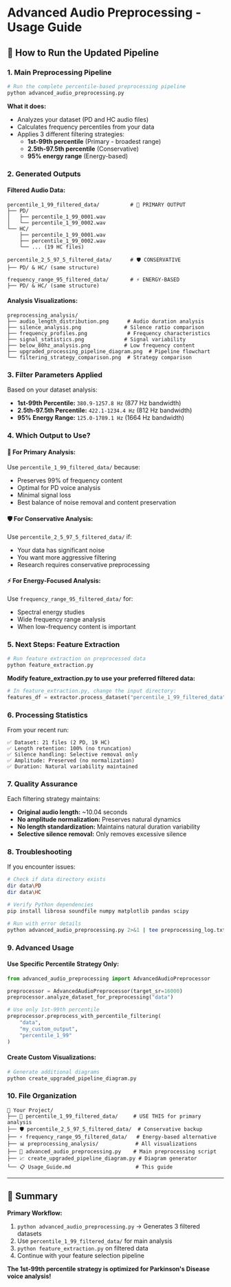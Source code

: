 # Advanced Audio Preprocessing - Usage Guide

## 🚀 How to Run the Updated Pipeline

### 1. **Main Preprocessing Pipeline**
```bash
# Run the complete percentile-based preprocessing pipeline
python advanced_audio_preprocessing.py
```

**What it does:**
- Analyzes your dataset (PD and HC audio files)
- Calculates frequency percentiles from your data
- Applies 3 different filtering strategies:
  - **1st-99th percentile** (Primary - broadest range)
  - **2.5th-97.5th percentile** (Conservative)
  - **95% energy range** (Energy-based)

### 2. **Generated Outputs**

#### **Filtered Audio Data:**
```
percentile_1_99_filtered_data/          # 🎯 PRIMARY OUTPUT
├── PD/
│   ├── percentile_1_99_0001.wav
│   └── percentile_1_99_0002.wav
└── HC/
    ├── percentile_1_99_0001.wav
    ├── percentile_1_99_0002.wav
    └── ... (19 HC files)

percentile_2_5_97_5_filtered_data/      # 🛡️ CONSERVATIVE
├── PD/ & HC/ (same structure)

frequency_range_95_filtered_data/       # ⚡ ENERGY-BASED
├── PD/ & HC/ (same structure)
```

#### **Analysis Visualizations:**
```
preprocessing_analysis/
├── audio_length_distribution.png      # Audio duration analysis
├── silence_analysis.png              # Silence ratio comparison
├── frequency_profiles.png             # Frequency characteristics
├── signal_statistics.png             # Signal variability
├── below_80hz_analysis.png           # Low frequency content
├── upgraded_processing_pipeline_diagram.png  # Pipeline flowchart
└── filtering_strategy_comparison.png  # Strategy comparison
```

### 3. **Filter Parameters Applied**

Based on your dataset analysis:
- **1st-99th Percentile:** `380.9-1257.8 Hz` (877 Hz bandwidth)
- **2.5th-97.5th Percentile:** `422.1-1234.4 Hz` (812 Hz bandwidth) 
- **95% Energy Range:** `125.0-1789.1 Hz` (1664 Hz bandwidth)

### 4. **Which Output to Use?**

#### **🎯 For Primary Analysis:**
Use `percentile_1_99_filtered_data/` because:
- Preserves 99% of frequency content
- Optimal for PD voice analysis
- Minimal signal loss
- Best balance of noise removal and content preservation

#### **🛡️ For Conservative Analysis:**
Use `percentile_2_5_97_5_filtered_data/` if:
- Your data has significant noise
- You want more aggressive filtering
- Research requires conservative preprocessing

#### **⚡ For Energy-Focused Analysis:**
Use `frequency_range_95_filtered_data/` for:
- Spectral energy studies
- Wide frequency range analysis
- When low-frequency content is important

### 5. **Next Steps: Feature Extraction**

```bash
# Run feature extraction on preprocessed data
python feature_extraction.py
```

**Modify feature_extraction.py to use your preferred filtered data:**
```python
# In feature_extraction.py, change the input directory:
features_df = extractor.process_dataset("percentile_1_99_filtered_data")
```

### 6. **Processing Statistics**

From your recent run:
```
✅ Dataset: 21 files (2 PD, 19 HC)
✅ Length retention: 100% (no truncation)
✅ Silence handling: Selective removal only
✅ Amplitude: Preserved (no normalization)
✅ Duration: Natural variability maintained
```

### 7. **Quality Assurance**

Each filtering strategy maintains:
- **Original audio length:** ~10.04 seconds
- **No amplitude normalization:** Preserves natural dynamics
- **No length standardization:** Maintains natural duration variability
- **Selective silence removal:** Only removes excessive silence

### 8. **Troubleshooting**

If you encounter issues:
```bash
# Check if data directory exists
dir data\PD
dir data\HC

# Verify Python dependencies
pip install librosa soundfile numpy matplotlib pandas scipy

# Run with error details
python advanced_audio_preprocessing.py 2>&1 | tee preprocessing_log.txt
```

### 9. **Advanced Usage**

#### **Use Specific Percentile Strategy Only:**
```python
from advanced_audio_preprocessing import AdvancedAudioPreprocessor

preprocessor = AdvancedAudioPreprocessor(target_sr=16000)
preprocessor.analyze_dataset_for_preprocessing("data")

# Use only 1st-99th percentile
preprocessor.preprocess_with_percentile_filtering(
    "data", 
    "my_custom_output", 
    "percentile_1_99"
)
```

#### **Create Custom Visualizations:**
```bash
# Generate additional diagrams
python create_upgraded_pipeline_diagram.py
```

### 10. **File Organization**

```
📁 Your Project/
├── 🎯 percentile_1_99_filtered_data/     # USE THIS for primary analysis
├── 🛡️ percentile_2_5_97_5_filtered_data/  # Conservative backup
├── ⚡ frequency_range_95_filtered_data/   # Energy-based alternative
├── 📊 preprocessing_analysis/            # All visualizations
├── 🔧 advanced_audio_preprocessing.py    # Main preprocessing script
├── 📈 create_upgraded_pipeline_diagram.py # Diagram generator
└── 📋 Usage_Guide.md                     # This guide
```

---

## 🎉 Summary

**Primary Workflow:**
1. `python advanced_audio_preprocessing.py` → Generates 3 filtered datasets
2. Use `percentile_1_99_filtered_data/` for main analysis
3. `python feature_extraction.py` on filtered data
4. Continue with your feature selection pipeline

**The 1st-99th percentile strategy is optimized for Parkinson's Disease voice analysis!**
